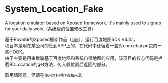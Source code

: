 # System_Location_Fake
A location emulator based on Xposed framework. It's mainly used to signup for your daily work. (系统级的位置修改工具)

基于Rovo89的Xposed框架作品（[link](https://github.com/rovo89/Xposed)），运行百度地图SDK V4.3.1。<br>
项目本是用在某公司的签到APP上的，在代码中还留着一些对com.ebai.pn包的一些HOOK。<br>
由于主要是用来欺骗基于百度地图和系统自带地图的应用，该项目的核心代码是拦截BDLocation的get方法，传入假位置后返回的部分。<br>

取用请随意，但请在`使用时标明作者和来源`。
